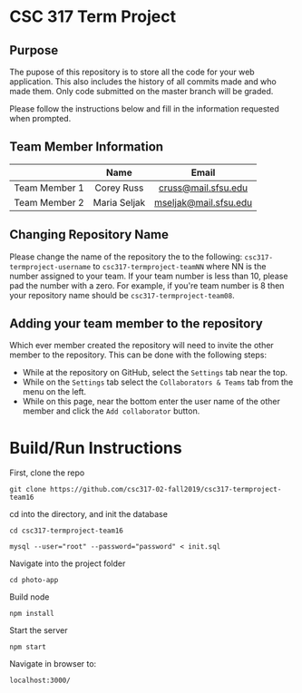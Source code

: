# CSC 317 Term Project

## Purpose

The pupose of this repository is to store all the code for your web application. This also includes the history of all commits made and who made them. Only code submitted on the master branch will be graded.

Please follow the instructions below and fill in the information requested when prompted.

## Team  Member Information

|               | Name          | Email                 |
|:-------------:|:-------------:|:---------------------:|
| Team Member 1 | Corey Russ    | cruss@mail.sfsu.edu   |
| Team Member 2 | Maria Seljak  | mseljak@mail.sfsu.edu |

## Changing Repository Name

Please change the name of the repository the to the following:
`csc317-termproject-username` to `csc317-termproject-teamNN` where NN is the number assigned to your team. If your team number is less than 10, please pad the number with a zero. For example, if you're team number is 8 then your repository name should be `csc317-termproject-team08`.

## Adding your team member to the repository

Which ever member created the repository will need to invite the other member to the repository. This can be done with the following steps:

* While at the repository on GitHub, select the `Settings` tab near the top.
* While on the `Settings` tab select the `Collaborators & Teams` tab from the menu on the left.
* While on this page, near the bottom enter the user name of the other member and click the `Add collaborator` button. 

# Build/Run Instructions

First, clone the repo

```git clone https://github.com/csc317-02-fall2019/csc317-termproject-team16```

cd into the directory, and init the database

```cd csc317-termproject-team16```

```mysql --user="root" --password="password" < init.sql```

Navigate into the project folder

```cd photo-app```

Build node

```npm install```

Start the server

```npm start```

Navigate in browser to:

```localhost:3000/```